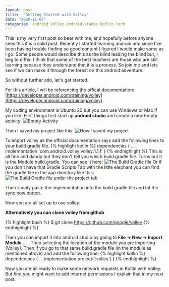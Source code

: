 ```yaml
---
layout: post
title:  "Getting Started with Volley"
date: "2020-11-07"
categories: android Volley android-studio kotlin tech
---
```


This is my very first post so bear with me, and hopefully before anyone sees this it is a solid post. Recently I started learning android and since I've been having trouble finding so good content I figured I would make some as I go. Some people would describe this as the blind leading the blind but, I beg to differ. I think that some of the best teachers are those who are still learning because they understand that it is a process. So join me and lets see if we can make it through the forest on this android adventure.

So without further ado, let's get started.

For this article, I will be referencing the offical documentation: [https://developer.android.com/training/volley](https://developer.android.com/training/volley)

My coding environment is Ubuntu 20 but you can use Windows or Mac if you like. First things first start up **android studio** and create a new Empty activity:
![Empty Activity](/assets/2020-11-07-LearningVolley/EmptyActivity.png)

Then I saved my project like this:
![How I saved my project](/assets/2020-11-07-LearningVolley/LearningVolleySave.png)

To import volley as the official documentation says add the following lines to your build.gradle file.
{% highlight kotlin %}
dependencies {
    ...
    implementation 'com.android.volley:volley:1.1.1'
}
{% endhighlight %}
This is all fine and dandy but they don't tell you which build.gradle file. Turns out it is the Module build.gradle. You can see it here:
![The Build Gradle file](/assets/2020-11-07-LearningVolley/BuildGradle.png)
Or if you don't have that Gradle Scripts Tab with the little elephant you can find the gradle file in the app directory like this:
![The Build Gradle file under the project tab](/assets/2020-11-07-LearningVolley/BuildGradle2.png)

Then simply paste the implementation into the build.gradle file and hit the sync now button.

Now you are all set up to use volley.

**Alternatively you can clone volley from github**


{% highlight bash %}
$ git clone https://github.com/google/volley
{% endhighlight %}

Then you can import it into android studio by going to **File -> New -> Import Module ...**  . Then selecting the location of the module you are importing (Volley). Then if you go to that same build.gradle file (in the module as mentioned above) and add the following line:
{% highlight kotlin %}
dependencies {
    ...
    implementation project(':volley')
}
{% endhighlight %}

Now you are all ready to make some network requests in Kotlin with Volley. But first you might want to add internet permissions I explain that in my next post.
